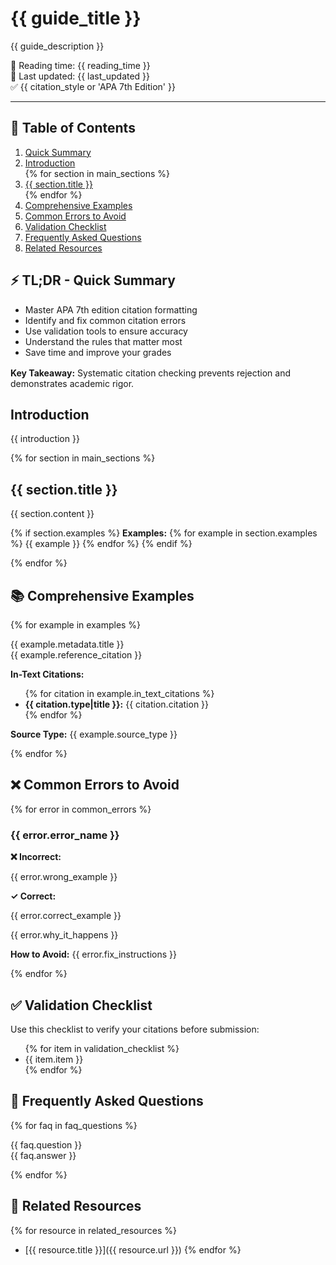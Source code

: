 <div class="hero">
<h1>{{ guide_title }}</h1>
<p class="hero-description">{{ guide_description }}</p>
<div class="hero-meta">
<div class="meta-badge">📖 Reading time: {{ reading_time }}</div>
<div class="meta-badge">🔄 Last updated: {{ last_updated }}</div>
<div class="meta-badge">✅ {{ citation_style or 'APA 7th Edition' }}</div>
</div>
</div>

---

<div class="toc">
<h2>📑 Table of Contents</h2>
<ol>
<li><a href="#tldr">Quick Summary</a></li>
<li><a href="#introduction">Introduction</a></li>
{% for section in main_sections %}
<li><a href="#{{ section.slug }}">{{ section.title }}</a></li>
{% endfor %}
<li><a href="#examples">Comprehensive Examples</a></li>
<li><a href="#errors">Common Errors to Avoid</a></li>
<li><a href="#checklist">Validation Checklist</a></li>
<li><a href="#faq">Frequently Asked Questions</a></li>
<li><a href="#resources">Related Resources</a></li>
</ol>
</div>

<div class="tldr-box" id="tldr">
<h2>⚡ TL;DR - Quick Summary</h2>
<ul>
<li>Master APA 7th edition citation formatting</li>
<li>Identify and fix common citation errors</li>
<li>Use validation tools to ensure accuracy</li>
<li>Understand the rules that matter most</li>
<li>Save time and improve your grades</li>
</ul>
<p style="margin-top: 1rem;"><strong>Key Takeaway:</strong> Systematic citation checking prevents rejection and demonstrates academic rigor.</p>
</div>

<section class="content-section" id="introduction">
<h2>Introduction</h2>
{{ introduction }}
</section>

<div class="cta-placement" id="mini-checker-intro">
<!-- MiniChecker component will be rendered here -->
</div>

{% for section in main_sections %}
<section class="content-section" id="{{ section.slug }}">
<h2>{{ section.title }}</h2>
{{ section.content }}

{% if section.examples %}
**Examples:**
{% for example in section.examples %}
{{ example }}
{% endfor %}
{% endif %}
</section>

{% endfor %}

<section class="content-section" id="examples">
<h2>📚 Comprehensive Examples</h2>

{% for example in examples %}
<div class="example-box">
<div class="example-variation">{{ example.metadata.title }}</div>
<div class="citation-example">
{{ example.reference_citation }}
</div>

<strong>In-Text Citations:</strong>
<ul>
{% for citation in example.in_text_citations %}
<li><strong>{{ citation.type|title }}:</strong> {{ citation.citation }}</li>
{% endfor %}
</ul>

<p><strong>Source Type:</strong> {{ example.source_type }}</p>
</div>

{% endfor %}
</section>

<div class="cta-placement" id="mini-checker-test">
<!-- MiniChecker component will be rendered here -->
</div>

<section class="content-section" id="errors">
<h2>❌ Common Errors to Avoid</h2>

{% for error in common_errors %}
<h3>{{ error.error_name }}</h3>

<div class="error-example">
<strong>❌ Incorrect:</strong>
<p>{{ error.wrong_example }}</p>
</div>

<div class="correction-box">
<strong>✓ Correct:</strong>
<p>{{ error.correct_example }}</p>
</div>

<p>{{ error.why_it_happens }}</p>
<p><strong>How to Avoid:</strong> {{ error.fix_instructions }}</p>

{% endfor %}
</section>

<section class="content-section" id="checklist">
<h2>✅ Validation Checklist</h2>

<div class="checklist">
<p>Use this checklist to verify your citations before submission:</p>
<ul>
{% for item in validation_checklist %}
<li>{{ item.item }}</li>
{% endfor %}
</ul>
</div>
</section>

<section class="content-section" id="faq">
<h2>🙋 Frequently Asked Questions</h2>

{% for faq in faq_questions %}
<div class="faq-item">
<div class="faq-question">{{ faq.question }}</div>
<div class="faq-answer">{{ faq.answer }}</div>
</div>

{% endfor %}
</section>

<div class="cta-placement" id="mini-checker-final">
<!-- MiniChecker component will be rendered here -->
</div>

<section class="content-section" id="resources">
<h2>🔗 Related Resources</h2>

{% for resource in related_resources %}
- [{{ resource.title }}]({{ resource.url }})
{% endfor %}
</section>
